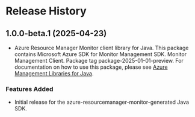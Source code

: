 # Release History

## 1.0.0-beta.1 (2025-04-23)

- Azure Resource Manager Monitor client library for Java. This package contains Microsoft Azure SDK for Monitor Management SDK. Monitor Management Client. Package tag package-2025-01-01-preview. For documentation on how to use this package, please see [Azure Management Libraries for Java](https://aka.ms/azsdk/java/mgmt).
### Features Added

- Initial release for the azure-resourcemanager-monitor-generated Java SDK.

